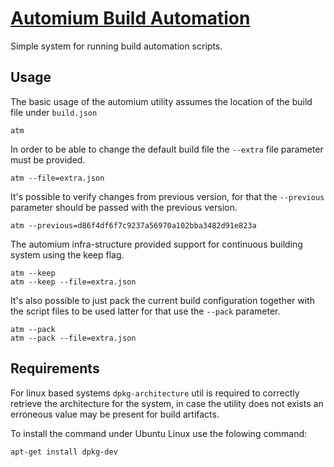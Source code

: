 # [Automium Build Automation](http://automium.hive.pt)

Simple system for running build automation scripts.

## Usage

The basic usage of the automium utility assumes the location of the
build file under `build.json`

    atm

In order to be able to change the default build file the `--extra` file
parameter must be provided.

    atm --file=extra.json

It's possible to verify changes from previous version, for that the
`--previous` parameter should be passed with the previous version.

    atm --previous=d86f4df6f7c9237a56970a102bba3482d91e823a

The automium infra-structure provided support for continuous building
system using the keep flag.

    atm --keep
    atm --keep --file=extra.json

It's also possible to just pack the current build configuration together
with the script files to be used latter for that use the `--pack` parameter.

    atm --pack
    atm --pack --file=extra.json

## Requirements

For linux based systems `dpkg-architecture` util is required to correctly retrieve the architecture for the system,
in case the utility does not exists an erroneous value may be present for build artifacts.

To install the command under Ubuntu Linux use the folowing command:

    apt-get install dpkg-dev
